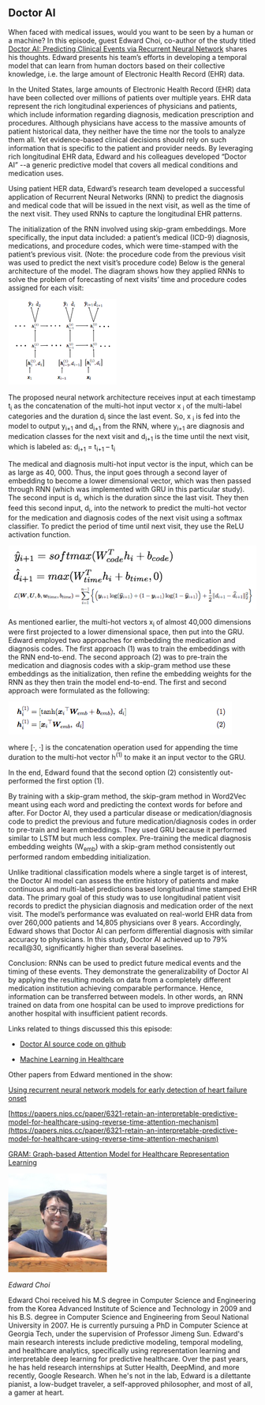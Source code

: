 ## Doctor AI

When faced with medical issues, would you want to be seen by a human or a machine? In this episode, guest Edward Choi, co-author of the study titled [Doctor AI: Predicting Clinical Events via Recurrent Neural Network](https://arxiv.org/pdf/1511.05942.pdf) shares his thoughts.  Edward presents his team’s efforts in developing a temporal model that can learn from human doctors based on their collective knowledge, i.e. the large amount of Electronic Health Record (EHR) data.

In the United States, large amounts of Electronic Health Record (EHR) data have been collected over millions of patients over multiple years. EHR data represent the rich longitudinal experiences of physicians and patients, which include information regarding diagnosis, medication prescription and procedures. Although physicians have access to the massive amounts of patient historical data, they neither have the time nor the tools to analyze them all. Yet evidence-based clinical decisions should rely on such information that is specific to the patient and provider needs. By leveraging rich longitudinal EHR data, Edward and his colleagues developed “Doctor AI” --a generic predictive model that covers all medical conditions and medication uses.

Using patient HER data, Edward’s research team developed a successful application of Recurrent Neural Networks (RNN) to predict the diagnosis and medical code that will be issued in the next visit, as well as the time of the next visit. They used RNNs to capture the longitudinal EHR patterns. 

The initialization of the RNN involved using skip-gram embeddings. More specifically, the input data included: a patient’s medical (ICD-9) diagnosis, medications, and procedure codes, which were time-stamped with the patient’s previous visit. (Note: the procedure code from the previous visit was used to predict the next visit’s procedure code) Below is the general architecture of the model. The diagram shows how they applied RNNs to solve the problem of forecasting of next visits’ time and procedure codes assigned for each visit:

<img src="src-doctor-ai/rnn.png" />

The proposed neural network architecture receives input at each timestamp t<sub>i</sub> as the concatenation of the multi-hot input vector x <sub>i</sub> of the multi-label categories and the duration d<sub>i</sub> since the last event. So, x <sub>i</sub> is fed into the model to output y<sub>i+1</sub> and d<sub>i+1</sub> from the RNN, where y<sub>i+1</sub> are diagnosis and medication classes for the next visit and d<sub>i+1</sub> is the time until the next visit, which is labeled as: d<sub>i+1</sub> = t<sub>i+1</sub> – t<sub>i</sub>

The medical and diagnosis multi-hot input vector is the input, which can be as large as 40, 000. Thus, the input goes through a second layer of embedding to become a lower dimensional vector, which was then passed through RNN (which was implemented with GRU in this particular study). The second input is d<sub>i</sub>, which is the duration since the last visit. They then feed this second input, d<sub>i</sub>, into the network to predict the multi-hot vector for the medication and diagnosis codes of the next visit using a softmax classifier. To predict the period of time until next visit, they use the ReLU activation function. 

<img src="src-doctor-ai/final_layer.png" />

As mentioned earlier, the multi-hot vectors x<sub>i</sub> of almost 40,000 dimensions were first projected to a lower dimensional space, then put into the GRU. Edward employed two approaches for embedding the medication and diagnosis codes. The first approach (1) was to train the embeddings with the RNN end-to-end. The second approach (2) was to pre-train the medication and diagnosis codes with a skip-gram method use these embeddings as the initialization, then refine the embedding weights for the RNN as they then train the model end-to-end.  The first and second approach were formulated as the following:

<img src="src-doctor-ai/embed.png" />

where [·, ·] is the concatenation operation used for appending the time duration to the multi-hot vector h<sup>(1)</sup> to make it an input vector to the GRU.

In the end, Edward found that the second option (2) consistently out-performed the first option (1). 

By training with a skip-gram method, the skip-gram method in Word2Vec meant using each word and predicting the context words for before and after. For Doctor AI, they used a particular disease or medication/diagnosis code to predict the previous and future medication/diagnosis codes in order to pre-train and learn embeddings. They used GRU because it performed similar to LSTM but much less complex. Pre-training the medical diagnosis embedding weights (W<sub>emb</sub>) with a skip-gram method consistently out performed random embedding initialization.

Unlike traditional classification models where a single target is of interest, the Doctor AI model can assess the entire history of patients and make continuous and multi-label predictions based longitudinal time stamped EHR data. The primary goal of this study was to use longitudinal patient visit records to predict the physician diagnosis and medication order of
the next visit. The model’s performance was evaluated on real-world EHR data from over 260,000 patients and 14,805 physicians over 8 years. Accordingly, Edward shows that Doctor AI can perform differential diagnosis with similar accuracy to physicians. In this study, Doctor AI achieved up to 79% recall@30, significantly higher than several baselines. 

Conclusion: RNNs can be used to predict future medical events and the timing of these events. They demonstrate the generalizability of Doctor AI by applying the resulting models on data from a completely different medication institution achieving comparable performance. Hence, information can be transferred between models. In other words, an RNN trained on data from one hospital can be used to improve predictions for another hospital with insufficient patient records.

Links related to things discussed this this episode:

* [Doctor AI source code on github](https://github.com/mp2893/doctorai)

* [Machine Learning in Healthcare](http://mucmd.org/)


Other papers from Edward mentioned in the show:

[Using recurrent neural network models for early detection of heart failure onset](http://mp2893.com/docs/jamia2016.pdf)

[https://papers.nips.cc/paper/6321-retain-an-interpretable-predictive-model-for-healthcare-using-reverse-time-attention-mechanism](https://papers.nips.cc/paper/6321-retain-an-interpretable-predictive-model-for-healthcare-using-reverse-time-attention-mechanism)

[GRAM: Graph-based Attention Model for Healthcare Representation Learning](https://arxiv.org/abs/1611.07012)


<div class="row">
	<div class="col-xs-12 col-sm-3">
		<img alt="Edward Choi, Doctor AI coauthor" src="src-doctor-ai/edward-choi.png" />
		<br/>
		<p><i>Edward Choi</i></p>
	</div>
	<div class="col-xs-12 col-sm-9">
		Edward Choi received his M.S degree in Computer Science and Engineering from the Korea Advanced Institute of Science and Technology in 2009 and his B.S. degree in Computer Science and Engineering from Seoul National University in 2007. He is currently pursuing a PhD in Computer Science at Georgia Tech, under the supervision of Professor Jimeng Sun. Edward's main research interests include predictive modeling, temporal modeling, and healthcare analytics, specifically using representation learning and interpretable deep learning for predictive healthcare. Over the past years, he has held research internships at Sutter Health, DeepMind, and more recently, Google Research.  When he's not in the lab, Edward is a dilettante pianist, a low-budget traveler, a self-approved philosopher, and most of all, a gamer at heart.
	</div>
</div>
